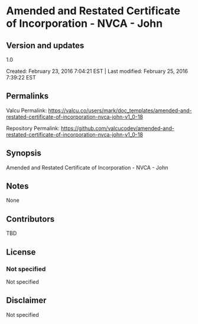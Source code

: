 

# Amended and Restated Certificate of Incorporation - NVCA - John

## Version and updates

1.0

Created: February 23, 2016  7:04:21 EST | Last modified: February 25, 2016  7:39:22 EST

## Permalinks

Valcu Permalink: https://valcu.co/users/mark/doc_templates/amended-and-restated-certificate-of-incorporation-nvca-john-v1_0-18

Repository Permalink: https://github.com/valcucodev/amended-and-restated-certificate-of-incorporation-nvca-john-v1_0-18

## Synopsis

Amended and Restated Certificate of Incorporation - NVCA - John

## Notes

None

## Contributors

TBD

## License

### Not specified


  Not specified


## Disclaimer


  Not specified
